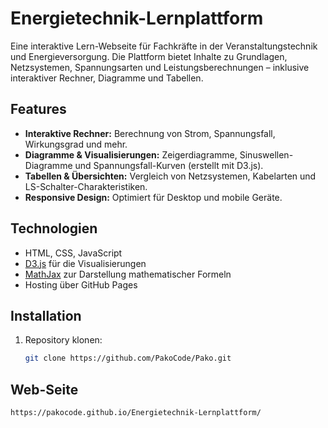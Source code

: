
# Energietechnik-Lernplattform

Eine interaktive Lern-Webseite für Fachkräfte in der Veranstaltungstechnik und Energieversorgung. Die Plattform bietet Inhalte zu Grundlagen, Netzsystemen, Spannungsarten und Leistungsberechnungen 
– inklusive interaktiver Rechner, Diagramme und Tabellen.

## Features

- **Interaktive Rechner:** Berechnung von Strom, Spannungsfall, Wirkungsgrad und mehr.
- **Diagramme & Visualisierungen:** Zeigerdiagramme, Sinuswellen-Diagramme und Spannungsfall-Kurven (erstellt mit D3.js).
- **Tabellen & Übersichten:** Vergleich von Netzsystemen, Kabelarten und LS-Schalter-Charakteristiken.
- **Responsive Design:** Optimiert für Desktop und mobile Geräte.

## Technologien

- HTML, CSS, JavaScript
- [D3.js](https://d3js.org/) für die Visualisierungen
- [MathJax](https://www.mathjax.org/) zur Darstellung mathematischer Formeln
- Hosting über GitHub Pages

## Installation

1. Repository klonen:
   ```bash
   git clone https://github.com/PakoCode/Pako.git
## Web-Seite
   ```bash
   https://pakocode.github.io/Energietechnik-Lernplattform/
